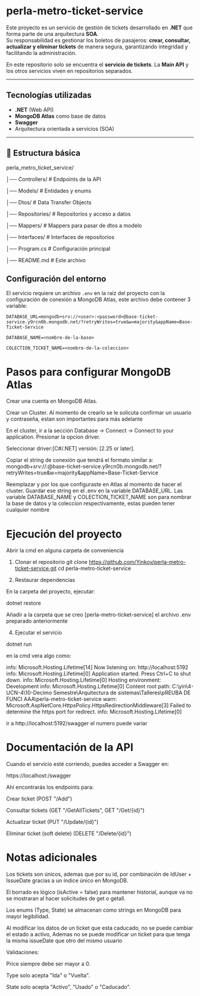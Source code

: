 ﻿# perla-metro-ticket-service
Este proyecto es un servicio de gestión de tickets desarrollado en **.NET**  que forma parte de una arquitectura **SOA**.  
Su responsabilidad es gestionar los boletos de pasajeros: **crear, consultar, actualizar y eliminar tickets** de manera segura, garantizando integridad y facilitando la administración.  

En este repositorio solo se encuentra el **servicio de tickets**. La **Main API** y los otros servicios viven en repositorios separados.

---

## Tecnologías utilizadas
- **.NET** (Web API)
- **MongoDB Atlas** como base de datos
- **Swagger** 
- Arquitectura orientada a servicios (SOA)

---

## 📂 Estructura básica
perla_metro_ticket_service/

│── Controllers/ # Endpoints de la API

│── Models/ # Entidades y enums

│── Dtos/ # Data Transfer Objects

│── Repositories/ # Repositorios y acceso a datos

│── Mappers/ # Mappers para pasar de dtos a modelo

│── Interfaces/ # Interfaces de repositorios

│── Program.cs # Configuración principal

│── README.md # Este archivo

## Configuración del entorno

El servicio requiere un archivo `.env` en la raíz del proyecto con la configuración de conexión a MongoDB Atlas, este archivo debe contener 3 variable:

`DATABASE_URL=mongodb+srv://<user>:<password>@base-ticket-service.y9rcn0b.mongodb.net/?retryWrites=true&w=majority&appName=Base-Ticket-Service`

`DATABASE_NAME=<nombre-de-la-base>`

`COLECTION_TICKET_NAME=<nombre-de-la-coleccion>`

# Pasos para configurar MongoDB Atlas

Crear una cuenta en MongoDB Atlas.

Crear un Cluster.
  Al momento de crearlo se le solicuta confirmar un usuario y contraseña, estan son importantes para más adelante

En el cluster, ir a la sección Database → Connect → Connect to your application.
  Presionar la opcion driver.

Seleccionar driver:[C#/.NET] versión: [2.25 or later].

Copiar el string de conexión que tendrá el formato similar a:
mongodb+srv://<user>:<password>@base-ticket-service.y9rcn0b.mongodb.net/?retryWrites=true&w=majority&appName=Base-Ticket-Service

Reemplazar <user> y <password> por los que configuraste en Atlas al momento de hacer el cluster.
Guardar ese string en el .env en la variable DATABASE_URL.
Las variable DATABASE_NAME y COLECTION_TICKET_NAME son para nombrar la base de datos y la coleccion respectivamente, estas pueden tener cualquier nombre


# Ejecución del proyecto
Abrir la cmd en alguna carpeta de conveniencia
1. Clonar el repositorio
git clone https://github.com/Yinkov/perla-metro-ticket-service.git
cd perla-metro-ticket-service

2. Restaurar dependencias

En la carpeta del proyecto, ejecutar:

dotnet restore

Añadir a la carpeta que se creo [perla-metro-ticket-service] el archivo .env preparado anteriormente

4. Ejecutar el servicio

dotnet run

en la cmd vera algo como:

info: Microsoft.Hosting.Lifetime[14]
      Now listening on: http://localhost:5192
info: Microsoft.Hosting.Lifetime[0]
      Application started. Press Ctrl+C to shut down.
info: Microsoft.Hosting.Lifetime[0]
      Hosting environment: Development
info: Microsoft.Hosting.Lifetime[0]
      Content root path: C:\yin\4-UCN-4\10-Decimo Semestre\Arquitectura de sistemas\Talleres\pREUBA DE FUNCI AAA\perla-metro-ticket-service
warn: Microsoft.AspNetCore.HttpsPolicy.HttpsRedirectionMiddleware[3]
      Failed to determine the https port for redirect.
info: Microsoft.Hosting.Lifetime[0]

ir a http://localhost:5192/swagger
el numero puede variar



#  Documentación de la API

Cuando el servicio esté corriendo, puedes acceder a Swagger en:

 https://localhost:<numero>/swagger

Ahí encontrarás los endpoints para:

Crear ticket (POST "/Add")

Consultar tickets (GET "/GetAllTickets", GET "/Get/{id}")

Actualizar ticket (PUT "/Update/{id}")

Eliminar ticket (soft delete) (DELETE "/Delete/{id}")

# Notas adicionales

Los tickets son únicos, ademas que por su id, por combinación de IdUser + IssueDate gracias a un índice único en MongoDB.

El borrado es lógico (isActive = false) para mantener historial, aunque va no se mostraran al hacer solicitudes de get o getall.

Los enums (Type, State) se almacenan como strings en MongoDB para mayor legibilidad.

Al modificar los datos de un ticket que esta caducado, no se puede cambiar el estado a activo, Ademas no se puede modificar un ticket para que tenga la misma issueDate que otro del mismo usuario

Validaciones:

Price siempre debe ser mayor a 0.

Type solo acepta "Ida" o "Vuelta".

State solo acepta "Activo", "Usado" o "Caducado".





